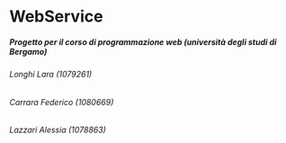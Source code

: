 <h1>WebService</h1>
<h5>Progetto per il corso di programmazione web (università degli studi di Bergamo)</h5>
<h6>Longhi Lara (1079261)</h6>
<h6>Carrara Federico (1080669)</h6>
<h6>Lazzari Alessia (1078863)</h6>
